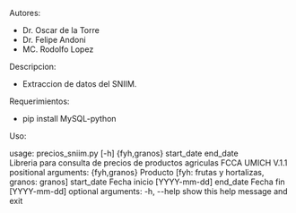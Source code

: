 Autores:

- Dr. Oscar de la Torre
- Dr. Felipe Andoni
- MC. Rodolfo Lopez

Descripcion:

- Extraccion de datos del SNIIM.

Requerimientos:

- pip install MySQL-python

Uso:

usage: precios_sniim.py [-h] {fyh,granos} start_date end_date \
Libreria para consulta de precios de productos agriculas FCCA UMICH V.1.1
positional arguments:
  {fyh,granos}  Producto [fyh: frutas y hortalizas, granos: granos]
  start_date    Fecha inicio [YYYY-mm-dd]
  end_date      Fecha fin [YYYY-mm-dd]
optional arguments:
  -h, --help    show this help message and exit
